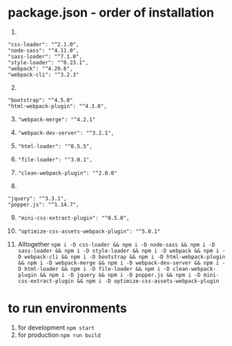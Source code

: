 # package.json - order of installation
1.
```
"css-loader": "^2.1.0",
"node-sass": "^4.11.0",
"sass-loader": "^7.1.0",
"style-loader": "^0.23.1",
"webpack": "^4.29.6",
"webpack-cli": "^3.2.3"
```

2. 
`"bootstrap": "^4.5.0"`   
`"html-webpack-plugin": "^4.3.0",`

3. `"webpack-merge": "^4.2.1"`

4. `"webpack-dev-server": "^3.2.1",`

5. `"html-loader": "^0.5.5",`

6. `"file-loader": "^3.0.1",`

7. `"clean-webpack-plugin": "^2.0.0"`

8. 
`"jquery": "^3.3.1",`    
`"popper.js": "^1.14.7",`

9. `"mini-css-extract-plugin": "^0.5.0",`

10. `"optimize-css-assets-webpack-plugin": "^5.0.1"`


11. Alltogether
`npm i -D css-loader && npm i -D node-sass && npm i -D sass-loader && npm i -D style-loader && npm i -D webpack && npm i -D webpack-cli && npm i -D bootstrap && npm i -D html-webpack-plugin && npm i -D webpack-merge && npm i -D webpack-dev-server && npm i -D html-loader && npm i -D file-loader && npm i -D clean-webpack-plugin && npm i -D jquery && npm i -D popper.js && npm i -D mini-css-extract-plugin && npm i -D optimize-css-assets-webpack-plugin`


# to run environments
1. for development `npm start` 
2. for production `npm run build`